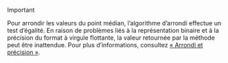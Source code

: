 
> [!IMPORTANT]
>  Pour arrondir les valeurs du point médian, l’algorithme d’arrondi effectue un test d’égalité. En raison de problèmes liés à la représentation binaire et à la précision du format à virgule flottante, la valeur retournée par la méthode peut être inattendue. Pour plus d’informations, consultez [« Arrondi et précision »](xref:System.Math.Round%2A#rounding-and-precision).

